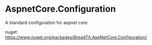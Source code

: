 # AspnetCore.Configuration
A standard configuration for aspnet core

nuget: https://www.nuget.org/packages/BreadTh.AspNetCore.Configuration/